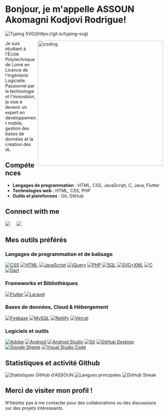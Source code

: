 # Bonjour, je m'appelle ASSOUN Akomagni Kodjovi Rodrigue!

![Typing SVG](https://readme-typing-svg.demolab.com?font=Fira+Code&pause=1000&color=FFA500&width=435&lines=Bienvenue+sur+mon+GitHub+!;Je+suis+développeur+passionné,;Étudiant+en+ingénierie+logicielle,;Développeur+Flutter+et+Laravel.)](https://git.io/typing-svg)

<img align="right" alt="coding" width="400" src="https://giphy.com/embed/WTjXuYA2y4o3UZly3W">



Je suis étudiant à l'École Polytechnique de Lomé en Licence de l'Ingénierie Logicielle. Passionné par la technologie et l'innovation, je vise à devenir un expert en développement mobile, gestion des bases de données et la création des IA.

## Compétences

- **Langages de programmation** : HTML, CSS, JavaScript, C, Java, Flutter
- **Technologies web** : HTML, CSS, PHP
- **Outils et plateformes** : Git, GitHub

## Connect with me

<p align="left">
  <a href="mailto:assounrodrigue5@gmail.com"><img src="https://img.shields.io/badge/gmail-%23D14836.svg?&style=for-the-badge&logo=gmail&logoColor=white" /></a>&nbsp;&nbsp;&nbsp;&nbsp;
  <a href="https://www.linkedin.com/in/assoun-rodrigue"><img src="https://img.shields.io/badge/linkedin-%230077B5.svg?&style=for-the-badge&logo=linkedin&logoColor=white" /></a>&nbsp;&nbsp;&nbsp;&nbsp;
</p>

## Mes outils préférés

### Langages de programmation et de balisage

<p>
  <a href="https://github.com/search?q=user%3ARodrigue-ASSOUN+language%3Acss"><img alt="CSS" src="https://img.shields.io/badge/CSS-1572B6.svg?logo=css3&logoColor=white"></a>
  <a href="https://github.com/search?q=user%3ARodrigue-ASSOUN+language%3Ahtml"><img alt="HTML" src="https://img.shields.io/badge/HTML-E34F26.svg?logo=html5&logoColor=white"></a>
  <a href="https://github.com/search?q=user%3ARodrigue-ASSOUN+language%3Ajavascript"><img alt="JavaScript" src="https://img.shields.io/badge/JavaScript-F7DF1E.svg?logo=javascript&logoColor=black"></a>
  <a href="https://github.com/search?q=user%3ARodrigue-ASSOUN+language%3Ajquery"><img alt="jQuery" src="https://img.shields.io/badge/jquery-%230E76A8.svg?logo=jquery&logoColor=white"></a>
  <a href="https://github.com/search?q=user%3ARodrigue-ASSOUN+language%3Aphp"><img alt="PHP" src="https://img.shields.io/badge/PHP-777BB4.svg?logo=php&logoColor=white"></a>
  <a href="https://github.com/search?q=user%3ARodrigue-ASSOUN+language%3Asql"><img alt="SQL" src="https://custom-icon-badges.demolab.com/badge/SQL-025E8C.svg?logo=database&logoColor=white"></a>
  <a href="https://github.com/search?q=user%3ARodrigue-ASSOUN+language%3Asvg"><img alt="SVG+XML" src="https://img.shields.io/badge/SVG%2BXML-e0982c.svg?logo=svg&logoColor=white"></a>
  <a href="https://github.com/search?q=user%3ARodrigue-ASSOUN+language%3Ac"><img alt="C" src="https://img.shields.io/badge/c-%2300599C.svg?logo=c&logoColor=white"></a>
  <a href="https://github.com/search?q=user%3ARodrigue-ASSOUN+language%3Adart"><img alt="Dart" src="https://img.shields.io/badge/dart-%230175C2.svg?logo=dart&logoColor=white"></a>
</p>

### Frameworks et Bibliothèques

<p>
  <a href="#"><img alt="Flutter" src="https://img.shields.io/badge/Flutter-%2302569B.svg?logo=Flutter&logoColor=white"></a>
  <a href="#"><img alt="Laravel" src="https://img.shields.io/badge/laravel-%23FF2D20.svg?logo=laravel&logoColor=white"></a>
</p>

### Bases de données, Cloud & Hébergement

<p>
  <a href="#"><img alt="Firebase" src="https://img.shields.io/badge/Firebase-039BE5?logo=Firebase&logoColor=white"></a>
  <a href="#"><img alt="MySQL" src="https://img.shields.io/badge/MySQL-00f.svg?logo=mysql&logoColor=white"></a>
  <a href="#"><img alt="Netlify" src="https://img.shields.io/badge/netlify-%23000000.svg?logo=netlify&logoColor=#00C7B7"></a>
  <a href="#"><img alt="Vercel" src="https://img.shields.io/badge/vercel-%23000000.svg?logo=vercel&logoColor=white"></a>
</p>

### Logiciels et outils

<p>
  <a href="#"><img alt="Adobe" src="https://img.shields.io/badge/Adobe-FF0000.svg?logo=adobe&logoColor=white"></a>
  <a href="#"><img alt="Android" src="https://img.shields.io/badge/Android-3DDC84?logo=android&logoColor=white"></a>
  <a href="#"><img alt="Android Studio" src="https://img.shields.io/badge/Android%20Studio-008678.svg?logo=android-studio&logoColor=white"></a>
  <a href="#"><img alt="Git" src="https://img.shields.io/badge/Git-F05033.svg?logo=git&logoColor=white"></a>
  <a href="#"><img alt="GitHub Desktop" src="https://img.shields.io/badge/GitHub%20Desktop-8034A9.svg?logo=github&logoColor=white"></a>
  <a href="#"><img alt="Google Sheets" src="https://img.shields.io/badge/Sheets-34A853.svg?logo=google%20sheets&logoColor=white"></a>
  <a href="#"><img alt="Visual Studio Code" src="https://img.shields.io/badge/Visual%20Studio%20Code-0078d7.svg?logo=visual-studio-code&logoColor=white"></a>
</p>

## Statistiques et activité Github

![Statistiques GitHub d'ASSOUN](https://github-readme-stats.vercel.app/api?username=Rodrigue-ASSOUN&show_icons=true&theme=radical)
![Langues principales](https://github-readme-stats.vercel.app/api/top-langs/?username=Rodrigue-ASSOUN&theme=radical)
![GitHub Streak](https://github-readme-streak-stats.herokuapp.com/?user=Rodrigue-ASSOUN&show_icons=true&theme=radical)

## Merci de visiter mon profil !

N'hésitez pas à me contacter pour des collaborations ou des discussions sur des projets intéressants.
